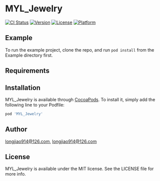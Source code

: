 # MYL_Jewelry

[![CI Status](https://img.shields.io/travis/longjiao914@126.com/MYL_Jewelry.svg?style=flat)](https://travis-ci.org/longjiao914@126.com/MYL_Jewelry)
[![Version](https://img.shields.io/cocoapods/v/MYL_Jewelry.svg?style=flat)](https://cocoapods.org/pods/MYL_Jewelry)
[![License](https://img.shields.io/cocoapods/l/MYL_Jewelry.svg?style=flat)](https://cocoapods.org/pods/MYL_Jewelry)
[![Platform](https://img.shields.io/cocoapods/p/MYL_Jewelry.svg?style=flat)](https://cocoapods.org/pods/MYL_Jewelry)

## Example

To run the example project, clone the repo, and run `pod install` from the Example directory first.

## Requirements

## Installation

MYL_Jewelry is available through [CocoaPods](https://cocoapods.org). To install
it, simply add the following line to your Podfile:

```ruby
pod 'MYL_Jewelry'
```

## Author

longjiao914@126.com, longjiao914@126.com

## License

MYL_Jewelry is available under the MIT license. See the LICENSE file for more info.
